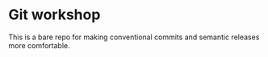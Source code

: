 # Git workshop

This is a bare repo for making conventional commits 
and semantic releases more comfortable. 
